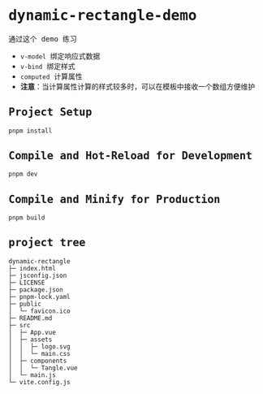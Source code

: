 # <samp>dynamic-rectangle-demo</samp>

<samp>通过这个 demo 练习</samp>

- <samp>`v-model` 绑定响应式数据</samp>
- <samp>`v-bind` 绑定样式</samp>
- <samp>`computed` 计算属性</samp>
- <samp>**注意**：当计算属性计算的样式较多时，可以在模板中接收一个数组方便维护</samp>

## <samp>Project Setup</samp>

```sh
pnpm install
```

## <samp>Compile and Hot-Reload for Development</samp>

```sh
pnpm dev
```

## <samp>Compile and Minify for Production</samp>

```sh
pnpm build
```

## <samp>project tree</samp>

```
dynamic-rectangle
├─ index.html
├─ jsconfig.json
├─ LICENSE
├─ package.json
├─ pnpm-lock.yaml
├─ public
│  └─ favicon.ico
├─ README.md
├─ src
│  ├─ App.vue
│  ├─ assets
│  │  ├─ logo.svg
│  │  └─ main.css
│  ├─ components
│  │  └─ Tangle.vue
│  └─ main.js
└─ vite.config.js
```
